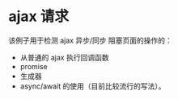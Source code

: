 # ajax 请求

该例子用于检测 ajax 异步/同步 阻塞页面的操作的：
 - 从普通的 ajax 执行回调函数
 - promise 
 - 生成器 
 - async/await 的使用（目前比较流行的写法）。
